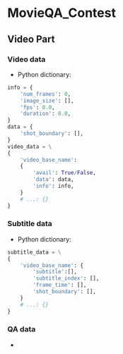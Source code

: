 # MovieQA_Contest

## Video Part

### Video data
* Python dictionary:
```python
info = {
    'num_frames': 0,
    'image_size': [],
    'fps': 0.0,
    'duration': 0.0,
}
data = {
    'shot_boundary': [],
}
video_data = \
{
    'video_base_name': 
    {
        'avail': True/False,
        'data': data,
        'info': info,
    }
    # ...: {}
}
```
### Subtitle data
* Python dictionary:
```python
subtitle_data = \
{
    'video_base_name': {
        'subtitle':[],
        'subtitle_index': [],
        'frame_time': [],
        'shot_boundary': [],
    }
    # ...: {}
}
```
### QA data
* 




